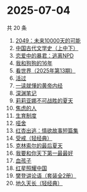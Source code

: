# 2025-07-04

共 20 条

<!-- BEGIN WEREAD -->
<!-- 最后更新时间 2025-07-04 23:09:23 +0800 -->
1. [2049：未来10000天的可能](https://weread.qq.com/web/bookDetail/bdd325d0813aba18dg0142a8)
1. [中国古代文学史（上中下）](https://weread.qq.com/web/bookDetail/81f3252071d82aea81f9163)
1. [恋爱中的暴君：逃离NPD](https://weread.qq.com/web/bookDetail/30032cf0813ab9974g013680)
1. [我和狗狗的16年](https://weread.qq.com/web/bookDetail/5ea321d0813aba182g0175ff)
1. [看世界（2025年第13期）](https://weread.qq.com/web/bookDetail/a5532f50813aba165g019883)
1. [活过](https://weread.qq.com/web/bookDetail/6d832730813ab9f00g015126)
1. [一读就懂的黄帝内经](https://weread.qq.com/web/bookDetail/44f32770813aba129g014930)
1. [深渊笔记](https://weread.qq.com/web/bookDetail/37432710813aba127g01761f)
1. [莉莉亚娜不可战胜的夏天](https://weread.qq.com/web/bookDetail/96632e30813aba15eg019c97)
1. [焦虑的人](https://weread.qq.com/web/bookDetail/5c432bf0726d70995c4f25f)
1. [生育制度](https://weread.qq.com/web/bookDetail/f9132af07165a293f91a6ec)
1. [哑舍](https://weread.qq.com/web/bookDetail/659321d075f86bc6g0167ed)
1. [红杏出逃：情欲故事短篇集](https://weread.qq.com/web/bookDetail/5f9323c0813ab9faeg01613e)
1. [受戒（轻经典）](https://weread.qq.com/web/bookDetail/fc732220813ab9bfdg011d40)
1. [克林索尔的最后夏天](https://weread.qq.com/web/bookDetail/2eb32580813aba09dg01940c)
1. [我要和你天下第一最最好](https://weread.qq.com/web/bookDetail/a0e32c60813aba117g016f6a)
1. [血孩子](https://weread.qq.com/web/bookDetail/38032c60813ab9befg0176de)
1. [红星照耀中国](https://weread.qq.com/web/bookDetail/8ba32ef07183b76a8ba27cd)
1. [樊登讲论语（套装全2册）](https://weread.qq.com/web/bookDetail/d1132290722d921cd11fabb)
1. [地久天长（轻经典）](https://weread.qq.com/web/bookDetail/c3832400813ab9ec0g013d0e)
<!-- END WEREAD -->